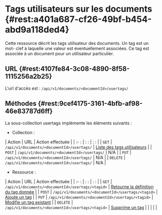 # Tags utilisateurs sur les documents {#rest:a401a687-cf26-49bf-b454-abd9a118ded4}

Cette ressource décrit les tags utilisateur des documents.  Un tag est un mot-
clef à laquelle une valeur est éventuellement associées. Ce tag est associée à
un document pour un utilisateur particulier. 

## URL  {#rest:4107fe84-3c08-4890-8f58-1115256a2b25}

L'url d'accès est : `/api/v1/documents/<documentId>/usertags/`

## Méthodes  {#rest:9cef4175-3161-4bfb-af98-46e83787d6ff}

La sous-collection usertags implémente les éléments suivants :

* Collection :

| Action   | URL                                          | Action effectuée                                      |
| :-     : | :                                          : | :                                                   : |
| `GET`    | `/api/v1/documents/<documentId>/usertags/`   | [Liste des tags utilisateurs][get_usertag_list]       |
| `POST`   | `/api/v1/documents/<documentId>/usertags/`   | N/A                                                   |
| `PUT`    | `/api/v1/documents/<documentId>/usertags/`   | N/A                                                   |
| `DELETE` | `/api/v1/documents/<documentId>/usertags/`   | N/A                                                   |

* Ressource :

| Action   | URL                                                     | Action effectuée                                              |
| :-     : | :                                                     : | :                                                           : |
| `GET`    | `/api/v1/documents/<documentId>/usertags/<tagid>`       | [Retourne la définition du tag donnée][get_usertag]           |
| `POST`   | `/api/v1/documents/<documentId>/usertags/<tagid>`       | [Ajoute un tag][post_usertag]                                 |
| `PUT`    | `/api/v1/documents/<documentId>/usertags/<tagid>`       | [Modifie un tag existant][put_usertag]                        |
| `DELETE` | `/api/v1/documents/<documentId>/usertags/<tagid>`       | [Supprime un tag][delete_usertag]                             |
|          |                                                         |                                                               |


<!-- links -->
[get_usertag_list]:     #rest:4d01fe57-4cd9-4989-adb8-f088762e4236
[get_usertag]:          #rest:1ecfb964-e7ff-4adc-b874-f6887b800fc5
[post_usertag]:         #rest:8f415def-6741-49a9-b0dd-fb7824c648be
[put_usertag]:          #rest:bcca7517-ecff-4e8a-8339-e8defa71bc4c
[delete_usertag]:       #rest:433d5c93-a890-4da2-b0a9-3e4089c14d3d